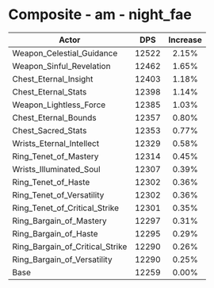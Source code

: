 # Composite - am - night_fae
| Actor | DPS | Increase |
|---|:---:|:---:|
|Weapon_Celestial_Guidance|12522|2.15%|
|Weapon_Sinful_Revelation|12462|1.65%|
|Chest_Eternal_Insight|12403|1.18%|
|Chest_Eternal_Stats|12398|1.14%|
|Weapon_Lightless_Force|12385|1.03%|
|Chest_Eternal_Bounds|12357|0.80%|
|Chest_Sacred_Stats|12353|0.77%|
|Wrists_Eternal_Intellect|12329|0.58%|
|Ring_Tenet_of_Mastery|12314|0.45%|
|Wrists_Illuminated_Soul|12307|0.39%|
|Ring_Tenet_of_Haste|12302|0.36%|
|Ring_Tenet_of_Versatility|12302|0.36%|
|Ring_Tenet_of_Critical_Strike|12301|0.35%|
|Ring_Bargain_of_Mastery|12297|0.31%|
|Ring_Bargain_of_Haste|12295|0.29%|
|Ring_Bargain_of_Critical_Strike|12290|0.26%|
|Ring_Bargain_of_Versatility|12290|0.25%|
|Base|12259|0.00%|
